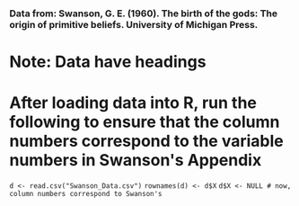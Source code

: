 ### Data from: Swanson, G. E. (1960). The birth of the gods: The origin of primitive beliefs. University of Michigan Press.

# Note: Data have headings

# After loading data into R, run the following to ensure that the column numbers correspond to the variable numbers in Swanson's Appendix

`d <- read.csv("Swanson_Data.csv")`
`rownames(d) <- d$X`
`d$X <- NULL # now, column numbers correspond to Swanson's`
